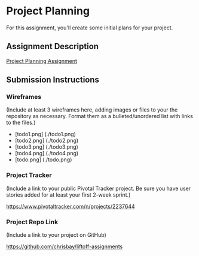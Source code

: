 # Project Planning
For this assignment, you'll create some initial plans for your project.

## Assignment Description
[Project Planning Assignment](https://education.launchcode.org/liftoff/assignments/planning/)

## Submission Instructions

### Wireframes

(Include at least 3 wireframes here, adding images or files to your the repository as necessary. Format them as a bulleted/unordered list with links to the files.)

* [todo1.png] (./todo1.png)
* [todo2.png] (./todo2.png)
* [todo3.png] (./todo3.png)
* [todo4.png] (./todo4.png)
* [todo.png] (./todo.png)

### Project Tracker

(Include a link to your public Pivotal Tracker project. Be sure you have user stories added for at least your first 2-week sprint.)

https://www.pivotaltracker.com/n/projects/2237644

### Project Repo Link

(Include a link to your project on GitHub)

https://github.com/chrisbay/liftoff-assignments
